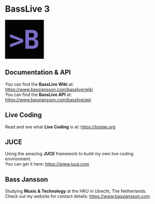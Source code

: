 
# BassLive 3

![alt tag](icon.png)

## Documentation & API

You can find the **BassLive Wiki** at: https://www.bassjansson.com/basslive/wiki  
You can find the **BassLive API** at: https://www.bassjansson.com/basslive/api

## Live Coding

Read and see what **Live Coding** is at: https://toplap.org

## JUCE

Using the amazing **JUCE** framework to build my own live coding environment.  
You can get it here: https://www.juce.com

## Bass Jansson

Studying **Music & Technology** at the HKU in Utrecht, The Netherlands.  
Check out my website for contact details: https://www.bassjansson.com
